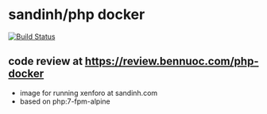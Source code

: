 # sandinh/php docker
[![Build Status](https://travis-ci.com/ohze/sd-nginx.svg?token=dpULjqcoSymeEpm7xUH5&branch=master)](https://travis-ci.com/ohze/sd-nginx)
## code review at https://review.bennuoc.com/php-docker
+ image for running xenforo at sandinh.com
+ based on php:7-fpm-alpine
 